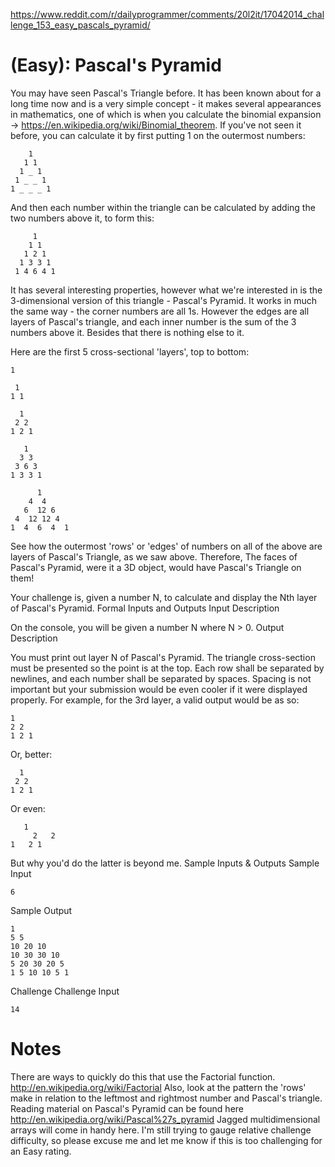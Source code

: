 https://www.reddit.com/r/dailyprogrammer/comments/20l2it/17042014_challenge_153_easy_pascals_pyramid/

# (Easy): Pascal's Pyramid

You may have seen Pascal's Triangle before. It has been known about for a long time now and is a very simple concept - it makes several appearances in mathematics, one of which is when you calculate the binomial expansion
-> https://en.wikipedia.org/wiki/Binomial_theorem.
If you've not seen it before, you can calculate it by first putting 1 on the outermost numbers:
```
    1
   1 1
  1 _ 1
 1 _ _ 1
1 _ _ _ 1
```
And then each number within the triangle can be calculated by adding the two numbers above it, to form this:
```
     1
    1 1
   1 2 1
  1 3 3 1
 1 4 6 4 1
```
It has several interesting properties, however what we're interested in is the 3-dimensional version of this triangle - Pascal's Pyramid.
It works in much the same way - the corner numbers are all 1s. However the edges are all layers of Pascal's triangle, and each inner number is the sum of the 3 numbers above it. Besides that there is nothing else to it.

Here are the first 5 cross-sectional 'layers', top to bottom:
```
1

 1
1 1
```
```
  1
 2 2
1 2 1
```
```
   1
  3	3
 3 6 3
1 3 3 1
```
```
      1
    4  4
   6  12 6
 4  12 12 4
1  4  6  4  1
```
See how the outermost 'rows' or 'edges' of numbers on all of the above are layers of Pascal's Triangle, as we saw above. Therefore, The faces of Pascal's Pyramid, were it a 3D object, would have Pascal's Triangle on them!

Your challenge is, given a number N, to calculate and display the Nth layer of Pascal's Pyramid.
Formal Inputs and Outputs
Input Description

On the console, you will be given a number N where N > 0.
Output Description

You must print out layer N of Pascal's Pyramid. The triangle cross-section must be presented so the point is at the top. Each row shall be separated by newlines, and each number shall be separated by spaces. Spacing is not important but your submission would be even cooler if it were displayed properly. For example, for the 3rd layer, a valid output would be as so:
```
1
2 2
1 2 1
```
Or, better:
```
  1
 2 2
1 2 1
```
Or even:
```
   1
     2   2
1   2 1
```
But why you'd do the latter is beyond me.
Sample Inputs & Outputs
Sample Input
```
6
```
Sample Output
```
1
5 5
10 20 10
10 30 30 10
5 20 30 20 5
1 5 10 10 5 1
```
Challenge
Challenge Input
```
14
```
# Notes

There are ways to quickly do this that use the Factorial function. http://en.wikipedia.org/wiki/Factorial
Also, look at the pattern the 'rows' make in relation to the leftmost and rightmost number and Pascal's triangle.
Reading material on Pascal's Pyramid can be found here http://en.wikipedia.org/wiki/Pascal%27s_pyramid
Jagged multidimensional arrays will come in handy here.
I'm still trying to gauge relative challenge difficulty, so please excuse me and let me know if this is too challenging for an Easy rating.